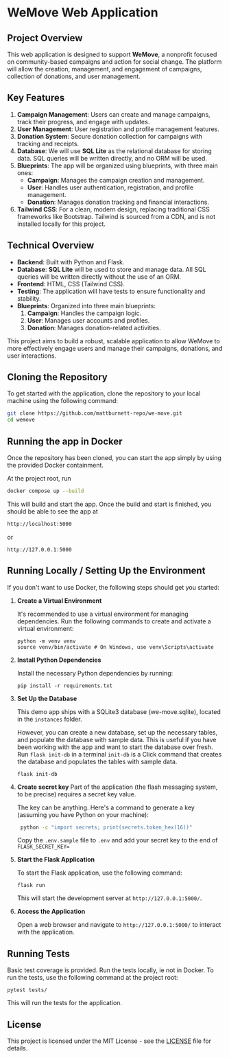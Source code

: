 # WeMove Web Application

## Project Overview

This web application is designed to support **WeMove**, a nonprofit focused on community-based campaigns and action for social change. The platform will allow the creation, management, and engagement of campaigns, collection of donations, and user management.

## Key Features

1. **Campaign Management**: Users can create and manage campaigns, track their progress, and engage with updates.
2. **User Management**: User registration and profile management features.
3. **Donation System**: Secure donation collection for campaigns with tracking and receipts.
4. **Database**: We will use **SQL Lite** as the relational database for storing data. SQL queries will be written directly, and no ORM will be used.
5. **Blueprints**: The app will be organized using blueprints, with three main ones:
   - **Campaign**: Manages the campaign creation and management.
   - **User**: Handles user authentication, registration, and profile management.
   - **Donation**: Manages donation tracking and financial interactions.
6. **Tailwind CSS**: For a clean, modern design, replacing traditional CSS frameworks like Bootstrap. Tailwind is sourced from a CDN, and is not installed locally for this project.

## Technical Overview

- **Backend**: Built with Python and Flask.
- **Database**: **SQL Lite** will be used to store and manage data. All SQL queries will be written directly without the use of an ORM.
- **Frontend**: HTML, CSS (Tailwind CSS).
- **Testing**: The application will have tests to ensure functionality and stability.
- **Blueprints**: Organized into three main blueprints:
  1. **Campaign**: Handles the campaign logic.
  2. **User**: Manages user accounts and profiles.
  3. **Donation**: Manages donation-related activities.

This project aims to build a robust, scalable application to allow WeMove to more effectively engage users and manage their campaigns, donations, and user interactions.

## Cloning the Repository

To get started with the application, clone the repository to your local machine using the following command:

```bash
git clone https://github.com/mattburnett-repo/we-move.git
cd wemove
```
## Running the app in Docker

  Once the repository has been cloned, you can start the app simply by using the provided Docker containment.

  At the project root, run

  ```bash
  docker compose up --build
  ```
  This will build and start the app. Once the build and start is finished, you should be able to see the app at

  ```bash
  http://localhost:5000
  ```
  or
  ```
  http://127.0.0.1:5000
  ```

## Running Locally / Setting Up the Environment
If you don't want to use Docker, the following steps should get you started:

1. **Create a Virtual Environment**

   It's recommended to use a virtual environment for managing dependencies. Run the following commands to create and activate a virtual environment:

    ```
    python -m venv venv
    source venv/bin/activate # On Windows, use venv\Scripts\activate
    ```


2. **Install Python Dependencies**

   Install the necessary Python dependencies by running:

    ```
    pip install -r requirements.txt
    ```


3. **Set Up the Database**

   This demo app ships with a SQLite3 database (we-move.sqlite), located in the `instances` folder.
   
   However, you can create a new database, set up the necessary tables, and populate the database with sample data. This is useful if you have been working with the app and want to start the database over fresh. Run `flask init-db` in a terminal `init-db` is a Click command that creates the database and populates the tables with sample data.

    ```
    flask init-db
    ```
4. **Create secret key**
   Part of the application (the flash messaging system, to be precise) requires a secret key value.

   The key can be anything. Here's a command to generate a key (assuming you have Python on your machine):
   ```bash
    python -c "import secrets; print(secrets.token_hex(16))"
   ```

   Copy the `.env.sample` file to `.env` and add your secret key to the end of `FLASK_SECRET_KEY=`

5. **Start the Flask Application**

   To start the Flask application, use the following command:

   `flask run`

   This will start the development server at `http://127.0.0.1:5000/`.

6. **Access the Application**

   Open a web browser and navigate to `http://127.0.0.1:5000/` to interact with the application.



## Running Tests

Basic test coverage is provided. Run the tests locally, ie not in Docker. To run the tests, use the following command at the project root:

`pytest tests/`

This will run the tests for the application.

## License

This project is licensed under the MIT License - see the [LICENSE](LICENSE) file for details.
